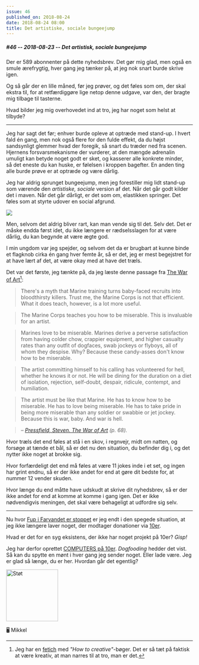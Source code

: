 ```yaml
---
issue: 46
published_on: 2018-08-24
date: 2018-08-24 08:00
title: Det artistiske, sociale bungeejump
---
```


##### #46 -- 2018-08-23 -- Det artistisk, sociale bungeejump

Der er 589 abonnenter på dette nyhedsbrev. Det gør mig glad, men også en smule ærefrygtig, hver gang jeg tænker på, at jeg nok snart burde skrive igen.

Og så går der en lille måned, før jeg prøver, og det føles som om, der skal ekstra til, for at retfærdiggøre lige netop denne udgave, var den, der bragte mig tilbage til tasterne.

Hvad bilder jeg mig overhovedet ind at tro, jeg har noget som helst at tilbyde?

---

Jeg har sagt det før; enhver burde opleve at optræde med stand-up. I hvert fald én gang, men nok også flere for den fulde effekt, da du højst sandsynligt glemmer hvad der foregik, så snart du træder ned fra scenen. Hjernens forsvarsmekanisme der vurderer, at den mængde adrenalin umuligt kan betyde noget godt er sket, og kasserer alle konkrete minder, så det eneste du kan huske, er følelsen i kroppen bagefter. En anden ting alle burde prøve er at optræde og være dårlig.

Jeg har aldrig sprunget bungeejump, men jeg forestiller mig lidt stand-up som værende den _artistiske, sociale_ version af det. Når det går godt kilder det i maven. Når det går dårligt, er det som om, elastikken springer. Det føles som at styrte udover en social afgrund.

![](https://s3.brnbw.com/Artboard-OxFDTONVrf.jpg)

Men, selvom det aldrig bliver rart, kan man vende sig til det. Selv det. Det er måske endda først idet, du ikke længere er rædselsslagen for at være dårlig, du kan begynde at være ægte god.

I min ungdom var jeg spejder, og selvom det da er brugbart at kunne binde et flagknob cirka én gang hver femte år, så er det, jeg er mest begejstret for at have lært af det, at være okay med at have det træls.

Det var det første, jeg tænkte på, da jeg læste denne passage fra [The War of Art][amz][^1]:

> There's a myth that Marine training turns baby-faced recruits into bloodthirsty killers. Trust me, the Marine Corps is not that efficient. What it does teach, however, is a lot more useful.

> The Marine Corps teaches you how to be miserable. This is invaluable for an artist.

> Marines love to be miserable. Marines derive a perverse satisfaction from having colder chow, crappier equipment, and higher casualty rates than any outfit of dogfaces, swab jockeys or flyboys, all of whom they despise. Why? Because these candy-asses don't know how to be miserable.

> The artist committing himself to his calling has volunteered for hell, whether he knows it or not. He will be dining for the duration on a diet of isolation, rejection, self-doubt, despair, ridicule, contempt, and humiliation.

> The artist must be like that Marine. He has to know how to be miserable. He has to love being miserable. He has to take pride in being more miserable than any soldier or swabbie or jet jockey. Because this is war, baby. And war is hell.

> <cite>– [Pressfield, Steven. The War of Art][amz] (p. 68).</cite>

Hvor træls det end føles at stå i en skov, i regnvejr, midt om natten, og forsøge at tænde et bål, så er det nu den situation, du befinder dig i, og det nytter ikke noget at brokke sig.

Hvor forfærdeligt det end må føles at være 11 jokes inde i et set, og ingen har grint endnu, så er der ikke andet for end at gøre dit bedste for, at nummer 12 vender skuden.

Hvor længe du end måtte have udskudt at skrive dit nyhedsbrev, så er der ikke andet for end at komme at komme i gang igen. Det er ikke nødvendigvis meningen, det skal være behageligt at udfordre sig selv.

---

Nu hvor [Fup i Farvandet er stoppet][fup] er jeg endt i den spegede situation, at jeg ikke længere laver noget, der modtager donationer via [10er](https://10er.dk).

Hvad er det for en syg eksistens, der ikke har noget projekt på 10er? _Gisp!_

Jeg har derfor oprettet [COMPUTERS på 10er][com-10]. _Dogfooding_ hedder det vist. Så kan du spytte en mønt i hver gang jeg sender noget. Eller lade være. Jeg er glad så længe, du er her. Hvordan går det egentlig?

<p><a href="https://computers.10er.dk"><img src="https://10er.dk/assets/stoet-paa-10er.svg" style="width: 140px" width="140" alt="Støt" /></a></p>

🖥 Mikkel

[amz]: https://amzn.to/2NdT9k0
[fup]: https://fupifarvandet.dk/episodes/262/
[com-10]: https://computers.10er.dk

[^1]: Jeg har en [fetich](https://computers.mikkelmalmberg.com/issues/44) med _"How to creative"_-bøger. Det er så tæt på faktisk at være kreativ, at man narres til at tro, man er det.
